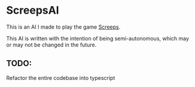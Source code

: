 # ScreepsAI

This is an AI I made to play the game [Screeps](https://screeps.com/).

This AI is written with the intention of being semi-autonomous, which may or may not be changed in the future.

## TODO:

Refactor the entire codebase into typescript
